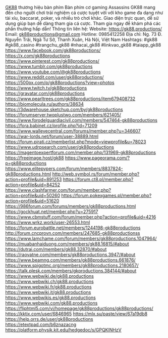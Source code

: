 <a href="https://gk88.productions/ ">GK88</a> thương hiệu bàn phím Bàn phím cơ gaming Assassins GK88 mang đến cho người chơi trải nghiệm cá cược tuyệt vời với kho game đa dạng như tài xỉu, baccarat, poker, và nhiều trò chơi khác. Giao diện trực quan, dễ sử dụng giúp bạn dễ dàng tham gia cá cược. Tham gia ngay để khám phá các phần thưởng hấp dẫn! Thông tin liên hệ: 
Website: <a href="https://gk88.productions/ ">https://gk88.productions/ </a> 
Email: gk88productions@gmail.com 
Hotline: 0985412258 
Địa chỉ: Ng. 73 Đ. Nguyễn Trãi, Ngã Tư Sở, Thanh Xuân, Hà Nội, Việt Nam 
Hashtags: #gk88 #gk88_casino #trangchu_gk88 #nhacai_gk88 #linkvao_gk88 #taiapp_gk88 
<a href="https://www.facebook.com/gk88productions/ ">https://www.facebook.com/gk88productions/</a> 
<a href="https://x.com/gk88productions ">https://x.com/gk88productions</a> 
<a href="https://www.pinterest.com/gk88productions/ ">https://www.pinterest.com/gk88productions/</a> 
<a href="https://www.tumblr.com/gk88productions ">https://www.tumblr.com/gk88productions</a> 
<a href="https://www.youtube.com/@gk88productions ">https://www.youtube.com/@gk88productions</a> 
<a href="https://www.reddit.com/user/gk88productions/ ">https://www.reddit.com/user/gk88productions/</a> 
<a href=" https://500px.com/p/gk88productions?view=photos">https://500px.com/p/gk88productions?view=photos</a> 
<a href="https://www.twitch.tv/gk88productions ">https://www.twitch.tv/gk88productions</a> 
<a href=" https://gravatar.com/gk88productions">https://gravatar.com/gk88productions</a> 
<a href="https://www.pearltrees.com/gk88productions/item679408732 ">https://www.pearltrees.com/gk88productions/item679408732</a> 
<a href="https://biomolecula.ru/authors/38634 ">https://biomolecula.ru/authors/38634</a> 
<a href="https://3dwarehouse.sketchup.com/by/gk88productions ">https://3dwarehouse.sketchup.com/by/gk88productions</a> 
<a href="https://forumserver.twoplustwo.com/members/621405/ ">https://forumserver.twoplustwo.com/members/621405/</a> 
<a href=" https://www.forodelguardiacivil.com/members/547464-gk88productions">https://www.forodelguardiacivil.com/members/547464-gk88productions</a> 
<a href=" https://fora.babinet.cz/profile.php?id=71209">https://fora.babinet.cz/profile.php?id=71209</a> 
<a href="https://www.walleyecentral.com/forums/member.php?u=346607 ">https://www.walleyecentral.com/forums/member.php?u=346607</a> 
<a href="https://war-lords.net/forum/user-38889.html ">https://war-lords.net/forum/user-38889.html</a> 
<a href=" https://forum.pirati.cz/memberlist.php?mode=viewprofile&u=78023">https://forum.pirati.cz/memberlist.php?mode=viewprofile&u=78023</a> 
<a href="https://www.udrpsearch.com/user/gk88productions ">https://www.udrpsearch.com/user/gk88productions</a> 
<a href=" https://magentoexpertforum.com/member.php/131969-gk88productions">https://magentoexpertforum.com/member.php/131969-gk88productions</a> 
<a href="https://freeimage.host/gk88 ">https://freeimage.host/gk88</a> 
<a href="https://www.pageorama.com/?p=gk88productions ">https://www.pageorama.com/?p=gk88productions</a> 
<a href="https://www.elitepvpers.com/forum/members/8837824-gk88productions.html ">https://www.elitepvpers.com/forum/members/8837824-gk88productions.html</a> 
<a href="http://web.symbol.rs/forum/member.php?action=profile&uid=891253 ">http://web.symbol.rs/forum/member.php?action=profile&uid=891253</a> 
<a href="https://forum.ct8.pl/member.php?action=profile&uid=84252 ">https://forum.ct8.pl/member.php?action=profile&uid=84252</a> 
<a href="https://www.clashfarmer.com/forum/member.php?action=profile&uid=50260 ">https://www.clashfarmer.com/forum/member.php?action=profile&uid=50260</a> 
<a href="https://forum.pokexgames.pl/member.php?action=profile&uid=51620 ">https://forum.pokexgames.pl/member.php?action=profile&uid=51620</a> 
<a href="https://986forum.com/forums/members/gk88productions.html ">https://986forum.com/forums/members/gk88productions.html</a> 
<a href="https://gockhuat.net/member.php?u=275917 ">https://gockhuat.net/member.php?u=275917</a> 
<a href="https://www.cbmstuff.com/forum/member.php?action=profile&uid=4216 ">https://www.cbmstuff.com/forum/member.php?action=profile&uid=4216</a> 
<a href="https://www.wrkz.work/user-26553.html ">https://www.wrkz.work/user-26553.html</a> 
<a href=" https://forum.eurobattle.net/members/1244198-gk88productions">https://forum.eurobattle.net/members/1244198-gk88productions</a> 
<a href="http://forum.cncprovn.com/members/247685-gk88productionss ">http://forum.cncprovn.com/members/247685-gk88productionss</a> 
<a href="https://www.lamchame.com/forum/members/gk88productions.1047964/ ">https://www.lamchame.com/forum/members/gk88productions.1047964/</a> 
<a href=" https://muabanhaiduong.com/members/gk88.16815/#about">https://muabanhaiduong.com/members/gk88.16815/#about</a> 
<a href="https://dutrai.com/members/gk88.32870/#about ">https://dutrai.com/members/gk88.32870/#about</a> 
<a href="https://raovatne.com/members/gk88productions.3947/#about ">https://raovatne.com/members/gk88productions.3947/#about</a> 
<a href="https://www.beamng.com/members/gk88productions.661876/ ">https://www.beamng.com/members/gk88productions.661876/</a> 
<a href="https://www.spigotmc.org/members/gk88productions.2180657/ ">https://www.spigotmc.org/members/gk88productions.2180657/</a> 
<a href=" https://talk.plesk.com/members/gkproductions.384144/#about">https://talk.plesk.com/members/gkproductions.384144/#about</a>
https://www.webwiki.de/gk88.productions
https://www.webwiki.ch/gk88.productions
https://www.webwiki.fr/gk88.productions
https://www.webwiki.it/gk88.productions
https://www.webwikis.es/gk88.productions
https://www.webwiki.com/gk88.productions
https://fliphtml5.com/vi/homepage/gk88productions/gk88productions/
https://kktix.com/user/6846965
https://mlx.su/paste/view/67a19db8
https://help.orrs.de/user/gk88productions
https://etextpad.com/b6znazacng
https://platform.physik.kit.edu/hedgedoc/s/GPQKlNHzV
<a href=" "></a> 
<a href=" "></a> 
<a href=" "></a> 
<a href=" "></a> 
<a href=" "></a> 
<a href=" "></a> 


